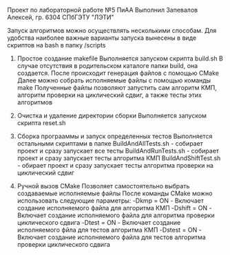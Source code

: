 Проект по лабораторной работе №5 ПиАА
  Выполнил Запевалов Алексей, гр. 6304 СПбГЭТУ "ЛЭТИ"

Запуск алгоритмов можно осуществлять несколькими способам.
Для удобства наиболее важные варианты запуска вынесены в виде скриптов на bash в папку /scripts

1. Простое создание makefile
Выполняется запуском скрипта build.sh
В случае отсутствия в родительском каталоге папки build, она создается.
После происходит генерация файлов с помощью CMake
Далее можно собрать исполняемые файлы с помощью команды make
Полученные файлы позволяют запустить сам алгоритм КМП, алгоритм проверки на циклический сдвиг, а также тесты этих алгоритмов

2. Очистка и удаление директории сборки
Выполняется запуском скрипта reset.sh

3. Сборка програаммы и запуск определенных тестов
Выполняется остальными скриптами в папке
BuildAndAllTests.sh - собирает проект и сразу запускает все тесты
BuildAndRunTests.sh - собирает проект и сразу запускает тесты алгоритма КМП
BuildAndShiftTest.sh - обирает проект и сразу запускает тесты алгоритма проверки на циклический сдвиг

4. Ручной вызов CMake
Позволяет самостоятельно выбрать создаваемые исполняемые файлы
После команды CMake можно использовать следующие параметры:
-Dkmp = ON - Включает создание исполняемого файла для алгоритма КМП
-Dshift = ON - Включает создание исполняемого файла для алгоритма проверки циклического сдвига
-Dtest = ON - Включает создание исполняемого фйла для тестов алгоритма КМП
-Dstest = ON - Включает создание исполняемого файла для тестов алгоритма проверки циклического сдвига
